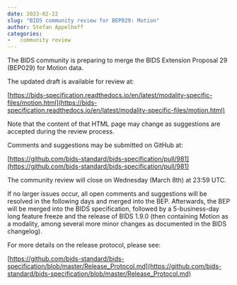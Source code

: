 ```yaml
---
date: 2023-02-22
slug: "BIDS community review for BEP029: Motion"
author: Stefan Appelhoff
categories:
-   community review
---
```


The BIDS community is preparing to merge the BIDS Extension Proposal 29 (BEP029) for Motion data.

<!-- more -->

The updated draft is available for review at:

[https://bids-specification.readthedocs.io/en/latest/modality-specific-files/motion.html](https://bids-specification.readthedocs.io/en/latest/modality-specific-files/motion.html)

Note that the content of that HTML page may change as suggestions are accepted during the review process.

Comments and suggestions may be submitted on GitHub at:

[https://github.com/bids-standard/bids-specification/pull/981](https://github.com/bids-standard/bids-specification/pull/981)

The community review will close on Wednesday (March 8th) at 23:59 UTC.

If no larger issues occur, all open comments and suggestions will be resolved in the following days and merged into the BEP.
Afterwards, the BEP will be merged into the BIDS specification, followed by a 5-business-day long feature freeze and the release of BIDS 1.9.0
(then containing Motion as a modality, among several more minor changes as documented in the BIDS changelog).

For more details on the release protocol, please see:

[https://github.com/bids-standard/bids-specification/blob/master/Release_Protocol.md](https://github.com/bids-standard/bids-specification/blob/master/Release_Protocol.md)
